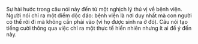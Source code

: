 Sự hài hước trong câu nói này đến từ một nghịch lý thú vị về bệnh viện. Người nói chỉ ra một điểm độc đáo: bệnh viện là nơi duy nhất mà con người có thể rời đi mà không cần phải vào (vì họ được sinh ra ở đó). Câu nói tạo tiếng cười thông qua việc chỉ ra một thực tế hiển nhiên nhưng ít ai để ý đến này.

